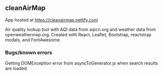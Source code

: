## cleanAirMap

App hosted at https://cleanairmap.netlify.com

Air quality lookup tool with AQI data from aqicn.org and weather data from openweathermap.org.
Created with React, Leaflet, Bootstrap, reactstrap modals, and FontAwesome.

### Bugs/known errors

Getting DOMException error from asyncToGenerator.js when search results are loaded.
